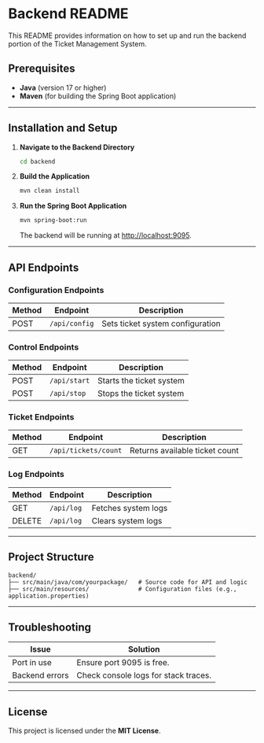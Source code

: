 # Backend README

This README provides information on how to set up and run the backend portion of the Ticket Management System.

## Prerequisites
- **Java** (version 17 or higher)
- **Maven** (for building the Spring Boot application)

---

## Installation and Setup

1. **Navigate to the Backend Directory**
   ```bash
   cd backend
   ```

2. **Build the Application**
   ```bash
   mvn clean install
   ```

3. **Run the Spring Boot Application**
   ```bash
   mvn spring-boot:run
   ```
   The backend will be running at [http://localhost:9095](http://localhost:9095).

---

## API Endpoints

### **Configuration Endpoints**
| **Method** | **Endpoint**       | **Description**                   |
|------------|-------------------|-----------------------------------|
| POST       | `/api/config`      | Sets ticket system configuration   |

### **Control Endpoints**
| **Method** | **Endpoint**       | **Description**                   |
|------------|-------------------|-----------------------------------|
| POST       | `/api/start`       | Starts the ticket system           |
| POST       | `/api/stop`        | Stops the ticket system            |

### **Ticket Endpoints**
| **Method** | **Endpoint**       | **Description**                   |
|------------|-------------------|-----------------------------------|
| GET        | `/api/tickets/count` | Returns available ticket count    |

### **Log Endpoints**
| **Method** | **Endpoint**       | **Description**                   |
|------------|-------------------|-----------------------------------|
| GET        | `/api/log`         | Fetches system logs                |
| DELETE     | `/api/log`         | Clears system logs                 |

---

## Project Structure

```
backend/
├── src/main/java/com/yourpackage/   # Source code for API and logic
├── src/main/resources/              # Configuration files (e.g., application.properties)
```

---

## Troubleshooting

| **Issue**         | **Solution**                              |
|------------------|------------------------------------------|
| Port in use      | Ensure port 9095 is free.                  |
| Backend errors   | Check console logs for stack traces.      |

---

## License

This project is licensed under the **MIT License**.
